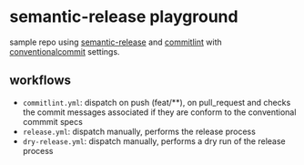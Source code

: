 # semantic-release playground

sample repo using [semantic-release](https://github.com/semantic-release/semantic-release) and [commitlint](https://commitlint.js.org/) with [conventionalcommit](https://www.conventionalcommits.org/en/v1.0.0/) settings.

## workflows
- `commitlint.yml`: dispatch on push (feat/**), on pull_request and checks the commit messages associated if they are conform to the conventional commmit specs
- `release.yml`: dispatch manually, performs the release process
- `dry-release.yml`: dispatch manually, performs a dry run of the release process
